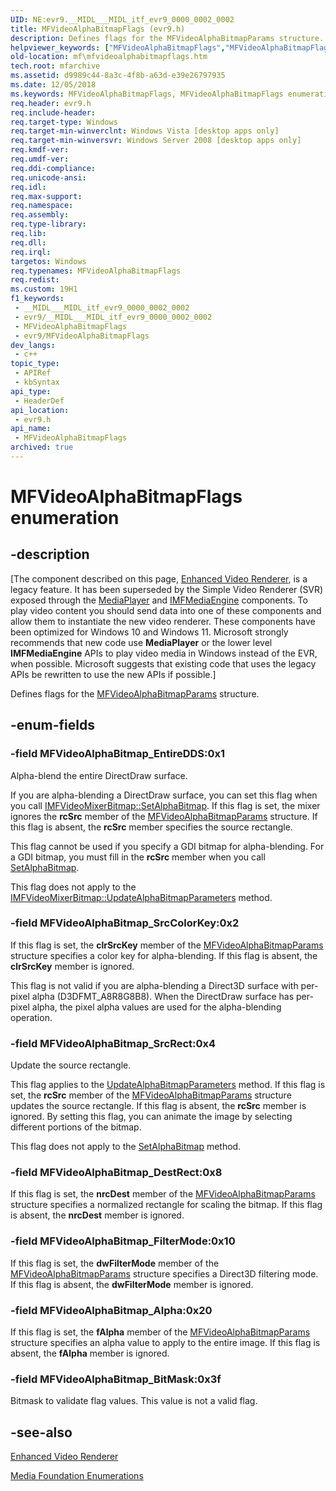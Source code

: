 ```yaml
---
UID: NE:evr9.__MIDL___MIDL_itf_evr9_0000_0002_0002
title: MFVideoAlphaBitmapFlags (evr9.h)
description: Defines flags for the MFVideoAlphaBitmapParams structure.
helpviewer_keywords: ["MFVideoAlphaBitmapFlags","MFVideoAlphaBitmapFlags enumeration [Media Foundation]","MFVideoAlphaBitmap_Alpha","MFVideoAlphaBitmap_BitMask","MFVideoAlphaBitmap_DestRect","MFVideoAlphaBitmap_EntireDDS","MFVideoAlphaBitmap_FilterMode","MFVideoAlphaBitmap_SrcColorKey","MFVideoAlphaBitmap_SrcRect","d9989c44-8a3c-4f8b-a63d-e39e26797935","evr9/MFVideoAlphaBitmapFlags","evr9/MFVideoAlphaBitmap_Alpha","evr9/MFVideoAlphaBitmap_BitMask","evr9/MFVideoAlphaBitmap_DestRect","evr9/MFVideoAlphaBitmap_EntireDDS","evr9/MFVideoAlphaBitmap_FilterMode","evr9/MFVideoAlphaBitmap_SrcColorKey","evr9/MFVideoAlphaBitmap_SrcRect","mf.mfvideoalphabitmapflags"]
old-location: mf\mfvideoalphabitmapflags.htm
tech.root: mfarchive
ms.assetid: d9989c44-8a3c-4f8b-a63d-e39e26797935
ms.date: 12/05/2018
ms.keywords: MFVideoAlphaBitmapFlags, MFVideoAlphaBitmapFlags enumeration [Media Foundation], MFVideoAlphaBitmap_Alpha, MFVideoAlphaBitmap_BitMask, MFVideoAlphaBitmap_DestRect, MFVideoAlphaBitmap_EntireDDS, MFVideoAlphaBitmap_FilterMode, MFVideoAlphaBitmap_SrcColorKey, MFVideoAlphaBitmap_SrcRect, d9989c44-8a3c-4f8b-a63d-e39e26797935, evr9/MFVideoAlphaBitmapFlags, evr9/MFVideoAlphaBitmap_Alpha, evr9/MFVideoAlphaBitmap_BitMask, evr9/MFVideoAlphaBitmap_DestRect, evr9/MFVideoAlphaBitmap_EntireDDS, evr9/MFVideoAlphaBitmap_FilterMode, evr9/MFVideoAlphaBitmap_SrcColorKey, evr9/MFVideoAlphaBitmap_SrcRect, mf.mfvideoalphabitmapflags
req.header: evr9.h
req.include-header: 
req.target-type: Windows
req.target-min-winverclnt: Windows Vista [desktop apps only]
req.target-min-winversvr: Windows Server 2008 [desktop apps only]
req.kmdf-ver: 
req.umdf-ver: 
req.ddi-compliance: 
req.unicode-ansi: 
req.idl: 
req.max-support: 
req.namespace: 
req.assembly: 
req.type-library: 
req.lib: 
req.dll: 
req.irql: 
targetos: Windows
req.typenames: MFVideoAlphaBitmapFlags
req.redist: 
ms.custom: 19H1
f1_keywords:
 - __MIDL___MIDL_itf_evr9_0000_0002_0002
 - evr9/__MIDL___MIDL_itf_evr9_0000_0002_0002
 - MFVideoAlphaBitmapFlags
 - evr9/MFVideoAlphaBitmapFlags
dev_langs:
 - c++
topic_type:
 - APIRef
 - kbSyntax
api_type:
 - HeaderDef
api_location:
 - evr9.h
api_name:
 - MFVideoAlphaBitmapFlags
archived: true
---
```


# MFVideoAlphaBitmapFlags enumeration


## -description

[The component described on this page, [Enhanced Video Renderer](/windows/win32/medfound/enhanced-video-renderer), is a legacy feature. It has been superseded by the Simple Video Renderer (SVR) exposed through the [MediaPlayer](/uwp/api/windows.media.playback.mediaplayer) and [IMFMediaEngine](/windows/win32/api/mfmediaengine/nn-mfmediaengine-imfmediaengine) components. To play video content you should send data into one of these components and allow them to instantiate the new video renderer.  These components have been optimized for Windows 10 and Windows 11. Microsoft strongly recommends that new code use **MediaPlayer** or the lower level **IMFMediaEngine** APIs to play video media in Windows instead of the EVR, when possible. Microsoft suggests that existing code that uses the legacy APIs be rewritten to use the new APIs if possible.]

Defines flags for the <a href="/windows/desktop/api/evr9/ns-evr9-mfvideoalphabitmapparams">MFVideoAlphaBitmapParams</a> structure.

## -enum-fields

### -field MFVideoAlphaBitmap_EntireDDS:0x1

Alpha-blend the entire DirectDraw surface.

If you are alpha-blending a DirectDraw surface, you can set this flag when you call <a href="/windows/desktop/api/evr9/nf-evr9-imfvideomixerbitmap-setalphabitmap">IMFVideoMixerBitmap::SetAlphaBitmap</a>. If this flag is set, the mixer ignores the <b>rcSrc</b> member of the <a href="/windows/desktop/api/evr9/ns-evr9-mfvideoalphabitmapparams">MFVideoAlphaBitmapParams</a> structure. If this flag is absent, the <b>rcSrc</b> member specifies the source rectangle.

This flag cannot be used if you specify a GDI bitmap for alpha-blending. For a GDI bitmap, you must fill in the <b>rcSrc</b> member when you call <a href="/windows/desktop/api/evr9/nf-evr9-imfvideomixerbitmap-setalphabitmap">SetAlphaBitmap</a>.

This flag does not apply to the <a href="/windows/desktop/api/evr9/nf-evr9-imfvideomixerbitmap-updatealphabitmapparameters">IMFVideoMixerBitmap::UpdateAlphaBitmapParameters</a> method.

### -field MFVideoAlphaBitmap_SrcColorKey:0x2

If this flag is set, the <b>clrSrcKey</b> member of the <a href="/windows/desktop/api/evr9/ns-evr9-mfvideoalphabitmapparams">MFVideoAlphaBitmapParams</a> structure specifies a color key for alpha-blending. If this flag is absent, the <b>clrSrcKey</b> member is ignored.

This flag is not valid if you are alpha-blending a Direct3D surface with per-pixel alpha (D3DFMT_A8R8G8B8). When the DirectDraw surface has per-pixel alpha, the pixel alpha values are used for the alpha-blending operation.

### -field MFVideoAlphaBitmap_SrcRect:0x4

Update the source rectangle.

This flag applies to the <a href="/windows/desktop/api/evr9/nf-evr9-imfvideomixerbitmap-updatealphabitmapparameters">UpdateAlphaBitmapParameters</a> method. If this flag is set, the <b>rcSrc</b> member of the <a href="/windows/desktop/api/evr9/ns-evr9-mfvideoalphabitmapparams">MFVideoAlphaBitmapParams</a> structure updates the source rectangle. If this flag is absent, the <b>rcSrc</b> member is ignored. By setting this flag, you can animate the image by selecting different portions of the bitmap.

This flag does not apply to the <a href="/windows/desktop/api/evr9/nf-evr9-imfvideomixerbitmap-setalphabitmap">SetAlphaBitmap</a> method.

### -field MFVideoAlphaBitmap_DestRect:0x8

If this flag is set, the <b>nrcDest</b> member of the <a href="/windows/desktop/api/evr9/ns-evr9-mfvideoalphabitmapparams">MFVideoAlphaBitmapParams</a> structure specifies a normalized rectangle for scaling the bitmap. If this flag is absent, the <b>nrcDest</b> member is ignored.

### -field MFVideoAlphaBitmap_FilterMode:0x10

If this flag is set, the <b>dwFilterMode</b> member of the <a href="/windows/desktop/api/evr9/ns-evr9-mfvideoalphabitmapparams">MFVideoAlphaBitmapParams</a> structure specifies a Direct3D filtering mode. If this flag is absent, the <b>dwFilterMode</b> member is ignored.

### -field MFVideoAlphaBitmap_Alpha:0x20

If this flag is set, the <b>fAlpha</b> member of the <a href="/windows/desktop/api/evr9/ns-evr9-mfvideoalphabitmapparams">MFVideoAlphaBitmapParams</a> structure specifies an alpha value to apply to the entire image. If this flag is absent, the <b>fAlpha</b> member is ignored.

### -field MFVideoAlphaBitmap_BitMask:0x3f

Bitmask to validate flag values. This value is not a valid flag.

## -see-also

<a href="/windows/desktop/medfound/enhanced-video-renderer">Enhanced Video Renderer</a>



<a href="/windows/desktop/medfound/media-foundation-enumerations">Media Foundation Enumerations</a>
